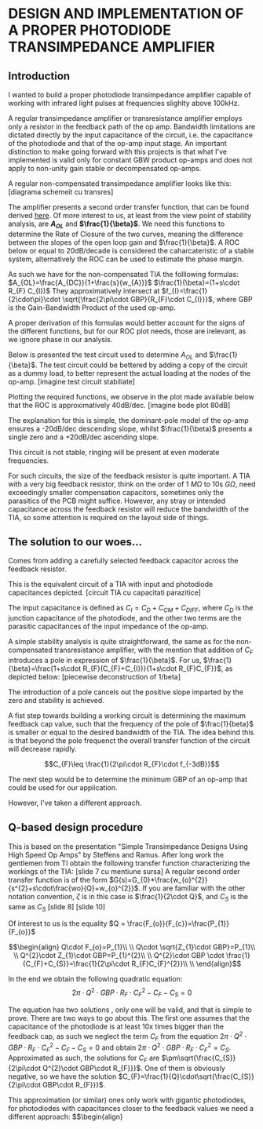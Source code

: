 # DESIGN AND IMPLEMENTATION OF A PROPER PHOTODIODE TRANSIMPEDANCE AMPLIFIER
## Introduction
I wanted to build a proper photodiode transimpedance amplifier capable of working with infrared light pulses at frequencies slighlty above 100kHz.

A regular transimpedance amplifier or transresistance amplifier employs only a resistor in the feedback path of the op amp. Bandwidth limitations are dictated directly by the input capacitance of the circuit, i.e. the capacitance of the photodiode and that of the op-amp input stage.
An important distinction to make going forward with this projects is that what I've implemented is valid only for constant GBW product op-amps and does not apply to non-unity gain stable or decompensated op-amps.

A regular non-compensated transimpedance amplifier looks like this:
[diagrama schemeit cu transres]

The amplifier presents a second order transfer function, that can be found derived <a href="https://www.planetanalog.com/seemingly-simple-circuits-transresistance-amplifier-part-1-approximating-op-amps/">here</a>. Of more interest to us, at least from the view point of stability analysis, are **$A_{OL}$** and **$\frac{1}{\beta}$**. We need this functions to determine the Rate of Closure of the two curves, meaning the difference between the slopes of the open loop gain and $\frac{1}{\beta}$. A ROC below or equal to 20dB/decade is considered the caharcateristic of a stable system, alternatively the ROC can be used to estimate the phase margin.

As such we have for the non-compensated TIA the folllowing formulas:
$A_{OL}=\frac{A_{DC}}{1+\frac{s}{w_{A}}}$
$\frac{1}{\beta}=(1+s\cdot R_{F} C_{I})$
They approximatively intersect at $f_{I}=\frac{1}{2\cdot\pi}\cdot \sqrt{\frac{2\pi\cdot GBP}{R_{F}\cdot C_{I}}}$, where GBP is the Gain-Bandwidth Product of the used op-amp.

A proper derivation of this formulas would better account for the signs of the different functions, but for our ROC plot needs, those are irelevant, as we ignore phase in our analysis.

Below is presented the test circuit used to determine $A_{OL}$ and $\frac{1}{\beta}$. The test circuit could be bettered by adding a copy of the circuit as a dummy load, to better represent the actual loading at the nodes of the op-amp.
[imagine test circuit stabiliate]

Plotting the required functions, we observe in the plot made available below that the ROC is approximatively 40dB/dec.
[imagine bode plot 80dB]

The explanation for this is simple, the dominant-pole model of the op-amp ensures a -20dB/dec descending slope, whilst $\frac{1}{\beta}$ presents a single zero and a +20dB/dec ascending slope.

This circuit is not stable, ringing will be present at even moderate frequencies.

For such circuits, the size of the feedback resistor is quite important. A TIA with a very big feedback resistor, think on the order of 1 $M\Omega$ to 10s $G\Omega$, need exceedingly smaller compensation capacitors, sometimes only the parasitics of the PCB might suffice. However, any stray or intended capacitance across the feedback resistor will reduce the bandwidth of the TIA, so some attention is required on the layout side of things.

## The solution to our woes...
Comes from adding a carefully selected feedback capacitor across the feedback resistor.

This is the equivalent circuit of a TIA with input and photodiode capacitances depicted.
[circuit TIA cu capacitati parazitice]

The input capacitance is defined as $C_{I}=C_{D}+C_{CM}+C_{DIFF}$, where $C_{D}$ is the junction capacitance of the photodiode, and the other two terms are the parasitic capacitances of the input impedance of the op-amp.

A simple stability analysis is quite straightforward, the same as for the non-compensated transresistance amplifier, with the mention that addition of $C_{F}$ introduces a pole in expression of $\frac{1}{\beta}$. For us, $\frac{1}{\beta}=\frac{1+s\cdot R_{F}(C_{F}+C_{I})}{1+s\cdot R_{F}C_{F}}$, as depicted below:
[piecewise deconstruction of 1/beta]

The introduction of a pole cancels out the positive slope imparted by the zero and stability is achieved.

A fist step towards building a working circuit is determining the maximum feedback cap value, such that the frequency of the pole of $\frac{1}{beta}$ is smaller or equal to the desired bandwidth of the TIA. The idea behind this is that beyond the pole frequenct the overall transfer function of the circuit will decrease rapidly.

$$C_{F}\leq \frac{1}{2\pi\cdot R_{F}\cdot f_{-3dB}}$$

The next step would be to determine the minimum GBP of an op-amp that could be used for our application.

However, I've taken a different approach.

## Q-based design procedure
This is based on the presentation "Simple Transimpedance Designs Using High Speed Op Amps" by Steffens and Ramus.
After long work the gentlemen from TI obtain the following transfer function characterizing the workings of the TIA:
[slide 7 cu mentiune sursa]
A regular second order transfer function is of the form $G(s)=G_{0}*\frac{w_{o}^{2}}{s^{2}+s\cdot\frac{wo}{Q}+w_{o}^{2}}$. If you are familiar with the other notation convention, $\zeta$ is in this case is $\frac{1}{2\cdot Q}$, and $C_{S}$ is the same as $C_{S}$
[slide 8]
[slide 10]

Of interest to us is the equality $Q = \frac{F_{o}}{F_{c}}=\frac{P_{1}}{F_{o}}$

$$\begin{align}
Q\cdot F_{o}=P_{1}\\
\\
Q\cdot \sqrt{Z_{1}\cdot GBP}=P_{1}\\
\\
Q^{2}\cdot Z_{1}\cdot GBP=P_{1}^{2}\\
\\
Q^{2}\cdot GBP \cdot \frac{1}{C_{F}+C_{S}}=\frac{1}{2\pi\cdot R_{F}C_{F}^{2}}\\
\\
\end{align}$$

In the end we obtain the following quadratic equation: 
$$2\pi\cdot Q^{2}\cdot GBP\cdot R_{F}\cdot C_{F}^{2}-C_{F}-C_{S}=0$$

The equation has two solutions , only one will be valid, and that is simple to prove. There are two ways to go about this. The first one assumes that the capacitance of the photodiode is at least 10x times bigger than the feedback cap, as such we neglect the term $C_{F}$ from the equation $2\pi\cdot Q^{2}\cdot GBP\cdot R_{F}\cdot C_{F}^{2}-C_{F}-C_{S}=0$ and obtain $2\pi\cdot Q^{2}\cdot GBP\cdot R_{F}\cdot C_{F}^{2}=C_{S}$.
Approximated as such, the solutions for $C_{F}$ are $\pm\sqrt{\frac{C_{S}}{2\pi\cdot Q^{2}\cdot GBP\cdot R_{F}}}$. One of them is obviously negative, so we have the solution $C_{F}=\frac{1}{Q}\cdot\sqrt{\frac{C_{S}}{2\pi\cdot GBP\cdot R_{F}}}$.

This approximation (or similar) ones only work with gigantic photodiodes, for photodiodes with capacitances closer to the feedback values we need a different approach:
$$\begin{align}
